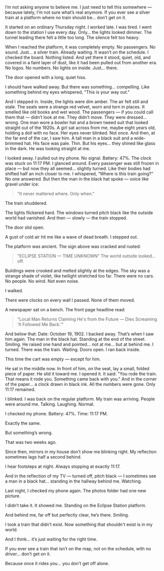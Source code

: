 
I’m not asking anyone to believe me. I just need to tell this somewhere — because lately, I’m not sure what’s real anymore.
If you ever see a silver train at a platform where no train should be… don’t get on it.


It started on an ordinary Thursday night. I worked late. I was tired. I went down to the station I use every day. Only… the lights looked dimmer. The tunnel leading there felt a little too long. The silence felt too heavy.

When I reached the platform, it was completely empty.
No passengers. No sound. Just… a silver train. Already waiting.
It wasn’t on the schedule. I checked the board. Nothing listed. And yet there it stood, quiet, old, and covered in a faint layer of dust, like it had been pulled out from another era.
No logos. No numbers. No lights on inside.
Just… there.

The door opened with a long, quiet hiss.

I should have walked away. But there was something… compelling. Like something behind my eyes whispered, "This is your way out."

And I stepped in.
Inside, the lights were dim amber. The air felt still and stale. The seats were a strange red velvet, worn and torn in places. It smelled like old books and wet wood.
The passengers — if you could call them that — didn’t look at me.
They didn’t move.
They were dressed… wrong.
One man wore a bowler hat and a brown tweed suit that looked straight out of the 1920s. A girl sat across from me, maybe eight years old, holding a doll with no face. Her eyes never blinked. Not once.
And then, at the far end of the car, I saw him.
A tall man in a black suit and a wide-brimmed hat. His face was pale. Thin.
But his eyes… they shined like glass in the dark.
He was looking straight at me.

I looked away.
I pulled out my phone.
No signal.
Battery: 47%.
The clock was stuck on 11:17 PM.
I glanced around. Every passenger was still frozen in place — but now they all seemed… slightly turned. Like their bodies had shifted half an inch closer to me.
I whispered, “Where is this train going?”
No one answered.
But then the man in the black hat spoke — voice like gravel under ice:

> "It never mattered where.
Only when."



The train shuddered.

The lights flickered hard. The windows turned pitch black like the outside world had vanished. And then — slowly — the train stopped.

The door slid open.

A gust of cold air hit me like a wave of dead breath.
I stepped out.

The platform was ancient. The sign above was cracked and rusted:

> "ECLIPSE STATION — TIME UNKNOWN"
The world outside looked… off.

Buildings were crooked and melted slightly at the edges. The sky was a strange shade of violet, like twilight stretched too far. There were no cars. No people. No wind. Not even noise.

I walked.

There were clocks on every wall I passed. None of them moved.

A newspaper sat on a bench. The front page headline read:

> "Local Man Returns Claiming He's from the Future — Dies Screaming 'It Followed Me Back.'"



And below that:
Date: October 19, 1902.
I backed away.
That’s when I saw him again.
The man in the black hat. Standing at the end of the street.
Smiling.
He raised one hand and pointed… not at me… but at behind me.
I turned.
There was the train. Waiting. Doors open.
I ran back inside.


This time the cart was empty — except for him.

He sat in the middle now.
In front of him, on the seat, lay a small, folded piece of paper.
He slid it toward me.
I opened it. It said:
"You rode the train.
That means it rode you.
Something came back with you."
And in the corner of the paper… a clock drawn in black ink.
All the numbers were gone.
Only 11:17 remained.


I blinked.
I was back on the regular platform. My train was arriving. People were around me. Talking. Laughing. Normal.

I checked my phone.
Battery: 47%.
Time: 11:17 PM.

Exactly the same.

But something’s wrong.


That was two weeks ago.

Since then, mirrors in my house don’t show me blinking right.
My reflection sometimes lags half a second behind.

I hear footsteps at night.
Always stopping at exactly 11:17.

And in the reflection of my TV — turned off, pitch black — I sometimes see a man in a black hat… standing in the hallway behind me. Watching.

Last night, I checked my phone again.
The photos folder had one new picture.

I didn’t take it.
It showed me.
Standing on the Eclipse Station platform.

And behind me, far off but perfectly clear,
he’s there.
Smiling.



I took a train that didn’t exist.
Now something that shouldn't exist is in my world.

And I think…
it’s just waiting for the right time.



If you ever see a train that isn’t on the map,
not on the schedule,
with no driver…
don’t get on it.

Because once it rides you…
you don’t get off alone.
